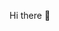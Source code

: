 Hi there 👋

<!--
**Robert22210919/Robert22210919** is a ✨ _special_ ✨ repository because its `README.md` (this file) appears on your GitHub profile.

Here are some ideas to get you started:

- 🔭 I’m currently working on Singapore
- 🌱 I’m currently learning how to do this
- 👯 I’m looking to collaborate on yes
- 🤔 I’m looking for help with yes
- 💬 Ask me about yes
- 📫 How to reach me: yes
- 😄 Pronouns: yes
- ⚡ Fun fact: yes
-->
